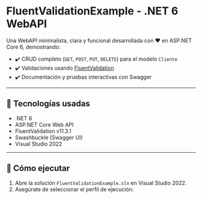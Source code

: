 # FluentValidationExample - .NET 6 WebAPI

Una WebAPI minimalista, clara y funcional desarrollada con ❤️ en ASP.NET Core 6, demostrando:

- ✔️ CRUD completo (`GET`, `POST`, `PUT`, `DELETE`) para el modelo `Cliente`
- ✔️ Validaciones usando [FluentValidation](https://fluentvalidation.net/)
- ✔️ Documentación y pruebas interactivas con Swagger

---

## 🔧 Tecnologías usadas

- .NET 6
- ASP.NET Core Web API
- FluentValidation v11.3.1
- Swashbuckle (Swagger UI)
- Visual Studio 2022

---

## 🚀 Cómo ejecutar

1. Abre la solución `FluentValidationExample.sln` en Visual Studio 2022.
2. Asegúrate de seleccionar el perfil de ejecución:
